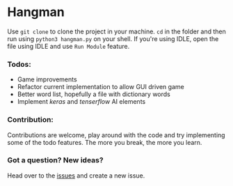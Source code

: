 # Hangman

Use `git clone` to clone the project in your machine. `cd` in the folder and then run using `python3 hangman.py` on your shell. If you're using IDLE, open the file using IDLE and use `Run Module` feature.

### Todos:

- Game improvements
- Refactor current implementation to allow GUI driven game
- Better word list, hopefully a file with dictionary words
- Implement *keras* and *tenserflow* AI elements

### Contribution:

Contributions are welcome, play around with the code and try implementing some of the todo features. The more you break, the more you learn.

### Got a question? New ideas?

Head over to the [issues](https://github.com/ksu-pi/AI_python/issues) and create a new issue.
